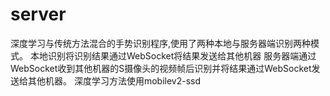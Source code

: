 # server
深度学习与传统方法混合的手势识别程序,使用了两种本地与服务器端识别两种模式。
本地识别将识别结果通过WebSocket将结果发送给其他机器
服务器端通过WebSocket收到其他机器的S摄像头的视频帧后识别并将结果通过WebSocket发送给其他机器。
深度学习方法使用mobilev2-ssd
